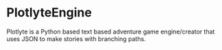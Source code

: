 # PlotlyteEngine
Plotlyte is a Python based text based adventure game engine/creator that uses JSON to make stories with branching paths.
